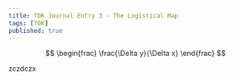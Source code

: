 ```yaml
---
title: TOK Journal Entry 3 - The Logistical Map
tags: [TOK]
published: true
---
```

$$
\begin{frac}
	\frac{\Delta y}{\Delta x}
\end{frac}
$$

zczdczx